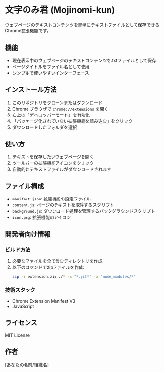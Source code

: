 # 文字のみ君 (Mojinomi-kun)

ウェブページのテキストコンテンツを簡単にテキストファイルとして保存できるChrome拡張機能です。

## 機能

- 現在表示中のウェブページのテキストコンテンツを.txtファイルとして保存
- ページタイトルをファイル名として使用
- シンプルで使いやすいインターフェース

## インストール方法

1. このリポジトリをクローンまたはダウンロード
2. Chrome ブラウザで `chrome://extensions` を開く
3. 右上の「デベロッパーモード」を有効化
4. 「パッケージ化されていない拡張機能を読み込む」をクリック
5. ダウンロードしたフォルダを選択

## 使い方

1. テキストを保存したいウェブページを開く
2. ツールバーの拡張機能アイコンをクリック
3. 自動的にテキストファイルがダウンロードされます

## ファイル構成

- `manifest.json`: 拡張機能の設定ファイル
- `content.js`: ページのテキストを取得するスクリプト
- `background.js`: ダウンロード処理を管理するバックグラウンドスクリプト
- `icon.png`: 拡張機能のアイコン

## 開発者向け情報

### ビルド方法

1. 必要なファイルを全て含むディレクトリを作成
2. 以下のコマンドでzipファイルを作成:
   ```bash
   zip -r extension.zip ./* -x "*.git*" -x "node_modules/*"
   ```

### 技術スタック

- Chrome Extension Manifest V3
- JavaScript

## ライセンス

MIT License

## 作者

[あなたの名前/組織名]
